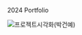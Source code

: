 2024 Portfolio

![프로젝트시각화(박건예)](https://github.com/user-attachments/assets/302b672f-fb58-44f7-98ab-643c400c56db)
